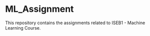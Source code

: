 # ML_Assignment
This repository contains the assignments related to  ISEB1 - Machine Learning Course.

